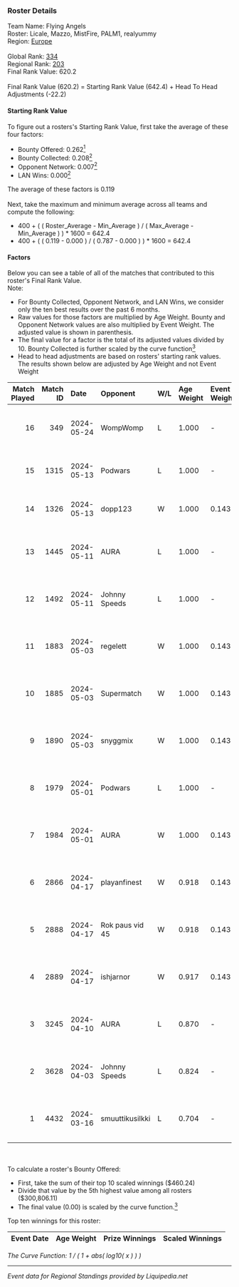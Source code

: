 ### Roster Details<br />
Team Name: Flying Angels<br />
Roster: Licale, Mazzo, MistFire, PALM1, realyummy<br />
Region: [Europe]( ../standings_europe.md)<br />
<br />
Global Rank: [334](../standings_global.md)<br />
Regional Rank: [203]( ../standings_europe.md)<br />
Final Rank Value:  620.2<br />
<br />
Final Rank Value (620.2) = Starting Rank Value (642.4) + Head To Head Adjustments (-22.2)<br />

#### Starting Rank Value<br />
To figure out a rosters's Starting Rank Value, first take the average of these four factors:<br />
- Bounty Offered: 0.262[<sup>1</sup>](#table2)
- Bounty Collected: 0.208[<sup>2</sup>](#table1)
- Opponent Network: 0.007[<sup>2</sup>](#table1)
- LAN Wins: 0.000[<sup>2</sup>](#table1)

The average of these factors is 0.119<br />
<br />
Next, take the maximum and minimum average across all teams and compute the following:<br />
- 400 + ( ( Roster_Average - Min_Average ) / ( Max_Average - Min_Average ) ) * 1600 = 642.4
- 400 + ( ( 0.119 - 0.000 ) / ( 0.787 - 0.000 ) ) * 1600 = 642.4


#### Factors<br />
Below you can see a table of all of the matches that contributed to this roster's Final Rank Value.<br />
Note:<br />

- For Bounty Collected, Opponent Network, and LAN Wins, we consider only the ten best results over the past 6 months.
- Raw values for those factors are multiplied by Age Weight. Bounty and Opponent Network values are also multiplied by Event Weight. The adjusted value is shown in parenthesis.
- The final value for a factor is the total of its adjusted values divided by 10. Bounty Collected is further scaled by the curve function[<sup>3</sup>](#curveFunction)
- Head to head adjustments are based on rosters' starting rank values. The results shown below are adjusted by Age Weight and not Event Weight
<span id="table1"></span><br />


| Match Played | Match ID | Date       | Opponent        | W/L | Age Weight | Event Weight | Bounty Collected | Opponent Network | LAN Wins  | H2H Adj. | Roster                                     |
| -: | -: | :- | :- | :- | :- | :- | :- | :- | :- | -: | :- |
|           16 |      349 | 2024-05-24 | WompWomp        | L   | 1.000      | -            | -                | -                | -         |   -14.56 | Licale, Mazzo, MistFire, PALM1, realyummy  |
|           15 |     1315 | 2024-05-13 | Podwars         | L   | 1.000      | -            | -                | -                | -         |   -15.81 | DH, Licale, Mazzo, MistFire, realyummy     |
|           14 |     1326 | 2024-05-13 | dopp123         | W   | 1.000      | 0.143        | 0.000 (0.000)    | 0.000 (0.000)    | 0 (0.000) |     6.21 | DH, Licale, Mazzo, MistFire, realyummy     |
|           13 |     1445 | 2024-05-11 | AURA            | L   | 1.000      | -            | -                | -                | -         |   -12.00 | Licale, Mazzo, MistFire, PALM1, realyummy  |
|           12 |     1492 | 2024-05-11 | Johnny Speeds   | L   | 1.000      | -            | -                | -                | -         |    -3.51 | Licale, Mazzo, MistFire, PALM1, realyummy  |
|           11 |     1883 | 2024-05-03 | regelett        | W   | 1.000      | 0.143        | 0.000 (0.000)    | 0.129 (0.018)    | 0 (0.000) |     7.18 | Licale, Mazzo, MistFire, PALM1, realyummy  |
|           10 |     1885 | 2024-05-03 | Supermatch      | W   | 1.000      | 0.143        | 0.000 (0.000)    | 0.038 (0.005)    | 0 (0.000) |     7.05 | Licale, Mazzo, MistFire, PALM1, realyummy  |
|            9 |     1890 | 2024-05-03 | snyggmix        | W   | 1.000      | 0.143        | 0.000 (0.000)    | 0.028 (0.004)    | 0 (0.000) |     6.35 | Licale, Mazzo, MistFire, PALM1, realyummy  |
|            8 |     1979 | 2024-05-01 | Podwars         | L   | 1.000      | -            | -                | -                | -         |   -14.72 | Licale, Mazzo, MistFire, PALM1, realyummy  |
|            7 |     1984 | 2024-05-01 | AURA            | W   | 1.000      | 0.143        | 0.011 (0.002)    | 0.186 (0.027)    | 0 (0.000) |    19.58 | Licale, Mazzo, MistFire, PALM1, realyummy  |
|            6 |     2866 | 2024-04-17 | playanfinest    | W   | 0.918      | 0.143        | 0.000 (0.000)    | 0.051 (0.007)    | 0 (0.000) |     7.16 | Licale, Mazzo, MistFire, PALM1, realyummy  |
|            5 |     2888 | 2024-04-17 | Rok paus vid 45 | W   | 0.918      | 0.143        | 0.000 (0.000)    | 0.025 (0.003)    | 0 (0.000) |     6.71 | Licale, Mazzo, MistFire, PALM1, realyummy  |
|            4 |     2889 | 2024-04-17 | ishjarnor       | W   | 0.917      | 0.143        | 0.000 (0.000)    | 0.059 (0.008)    | 0 (0.000) |     6.38 | Licale, Mazzo, MistFire, PALM1, realyummy  |
|            3 |     3245 | 2024-04-10 | AURA            | L   | 0.870      | -            | -                | -                | -         |    -9.94 | Licale, Mazzo, MistFire, PALM1, realyummy  |
|            2 |     3628 | 2024-04-03 | Johnny Speeds   | L   | 0.824      | -            | -                | -                | -         |    -2.82 | Cryveng, majkn, MistFire, PALM1, realyummy |
|            1 |     4432 | 2024-03-16 | smuuttikusilkki | L   | 0.704      | -            | -                | -                | -         |   -15.53 | kurtaliz, mazzo, MistFire, realyummy, zern |

<br />
<span id="table2"></span><br />
To calculate a roster's Bounty Offered:<br />

- First, take the sum of their top 10 scaled winnings ($460.24)
- Divide that value by the 5th highest value among all rosters ($300,806.11)
- The final value (0.00) is scaled by the curve function.[<sup>3</sup>](#curveFunction)

Top ten winnings for this roster:<br />

| Event Date | Age Weight | Prize Winnings | Scaled Winnings |
| :- | -: | :- | :- |


<span id="curveFunction"></span>_The Curve Function: 1 / ( 1 + abs( log10( x ) ) )_<br />

---
_Event data for Regional Standings provided by Liquipedia.net_<br />
